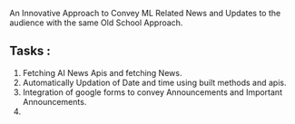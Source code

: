 An Innovative Approach to Convey ML Related News and Updates to the audience with the same Old School Approach.
##  Tasks :
1. Fetching AI News Apis and fetching News.
2. Automatically Updation of Date and time using built methods and apis.
3. Integration of google forms to convey Announcements and Important Announcements.
4. 
